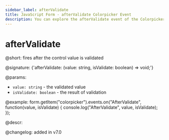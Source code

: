 ```yaml
---
sidebar_label: afterValidate
title: JavaScript Form - afterValidate Colorpicker Event 
description: You can explore the afterValidate event of the Colorpicker control of Form in the documentation of the DHTMLX JavaScript UI library. Browse developer guides and API reference, try out code examples and live demos, and download a free 30-day evaluation version of DHTMLX Suite 7.
---
```


# afterValidate

@short: fires after the control value is validated

@signature: {'afterValidate: (value: string, isValidate: boolean) => void;'} 

@params:
- `value: string` - the validated value
- `isValidate: boolean` - the result of validation

@example:
form.getItem("colorpicker").events.on("AfterValidate", function(value, isValidate) {
    console.log("AfterValidate", value, isValidate);
});

@descr:

@changelog: added in v7.0

[comment]: # (@relatedapi: form/api/colorpicker/colorpicker_validate_method.md)
